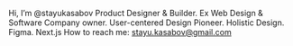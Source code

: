 Hi, I’m @stayukasabov
Product Designer & Builder. Ex Web Design & Software Company owner. User-centered Design Pioneer. Holistic Design. Figma. Next.js
How to reach me: stayu.kasabov@gmail.com
